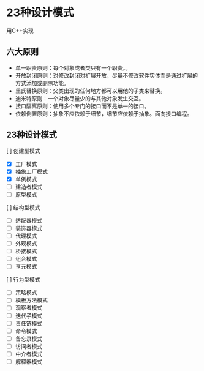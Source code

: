 # 23种设计模式

用C++实现

## 六大原则
- 单一职责原则：每个对象或者类只有一个职责。。
- 开放封闭原则：对修改封闭对扩展开放，尽量不修改软件实体而是通过扩展的方式添加或删除功能。
- 里氏替换原则：父类出现的任何地方都可以用他的子类来替换。
- 迪米特原则：一个对象尽量少的与其他对象发生交互。
- 接口隔离原则：使用多个专门的接口而不是单一的接口。
- 依赖倒置原则：抽象不应依赖于细节，细节应依赖于抽象。面向接口编程。

## 23种设计模式
[ ] 创建型模式
- [x] 工厂模式
- [x] 抽象工厂模式
- [x] 单例模式
- [ ] 建造者模式
- [ ] 原型模式

[ ] 结构型模式
- [ ] 适配器模式
- [ ] 装饰器模式
- [ ] 代理模式
- [ ] 外观模式
- [ ] 桥接模式
- [ ] 组合模式
- [ ] 享元模式

[ ] 行为型模式
- [ ] 策略模式
- [ ] 模板方法模式
- [ ] 观察者模式
- [ ] 迭代子模式
- [ ] 责任链模式
- [ ] 命令模式
- [ ] 备忘录模式
- [ ] 访问者模式
- [ ] 中介者模式
- [ ] 解释器模式